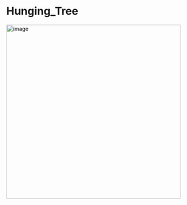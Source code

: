# Hunging_Tree

<img width="459" alt="image" src="https://github.com/user-attachments/assets/a37a94a9-0390-4475-9a00-11f0fc0096ef" />
